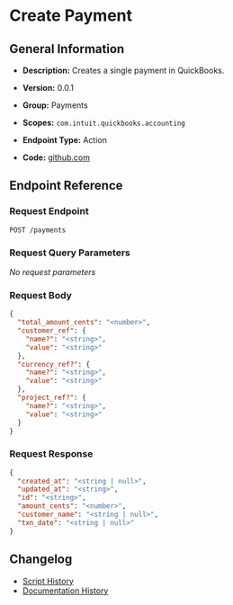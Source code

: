 <!-- BEGIN GENERATED CONTENT -->
# Create Payment

## General Information

- **Description:** Creates a single payment in QuickBooks.

- **Version:** 0.0.1
- **Group:** Payments
- **Scopes:** `com.intuit.quickbooks.accounting`
- **Endpoint Type:** Action
- **Code:** [github.com](https://github.com/NangoHQ/integration-templates/tree/main/integrations/quickbooks-sandbox/actions/create-payment.ts)


## Endpoint Reference

### Request Endpoint

`POST /payments`

### Request Query Parameters

_No request parameters_

### Request Body

```json
{
  "total_amount_cents": "<number>",
  "customer_ref": {
    "name?": "<string>",
    "value": "<string>"
  },
  "currency_ref?": {
    "name?": "<string>",
    "value": "<string>"
  },
  "project_ref?": {
    "name?": "<string>",
    "value": "<string>"
  }
}
```

### Request Response

```json
{
  "created_at": "<string | null>",
  "updated_at": "<string>",
  "id": "<string>",
  "amount_cents": "<number>",
  "customer_name": "<string | null>",
  "txn_date": "<string | null>"
}
```

## Changelog

- [Script History](https://github.com/NangoHQ/integration-templates/commits/main/integrations/quickbooks-sandbox/actions/create-payment.ts)
- [Documentation History](https://github.com/NangoHQ/integration-templates/commits/main/integrations/quickbooks-sandbox/actions/create-payment.md)

<!-- END  GENERATED CONTENT -->

